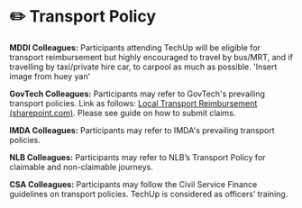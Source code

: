 # ✏️ Transport Policy

**MDDI Colleagues:** Participants attending TechUp will be eligible for transport reimbursement but highly encouraged to travel by bus/MRT, and if travelling by taxi/private hire car, to carpool as much as possible. 'Insert image from huey yan'

**GovTech Colleagues:** Participants may refer to GovTech's prevailing transport policies. Link as follows: [Local Transport Reimbursement (sharepoint.com)](https://gccprod.sharepoint.com/sites/GOVTECH-intranet/hr/SitePages/Local-Transport-Reimbursement.aspx?web=1). Please see guide on how to submit claims.&#x20;

**IMDA Colleagues:** Participants may refer to IMDA's prevailing transport policies.

**NLB Colleagues:** Participants may refer to NLB’s Transport Policy for claimable and non-claimable journeys.

**CSA Colleagues:** Participants may follow the Civil Service Finance guidelines on transport policies. TechUp is considered as officers’ training.

